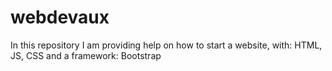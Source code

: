 # webdevaux
In this repository I am providing help on how to start a website, with: HTML, JS, CSS and a framework: Bootstrap
